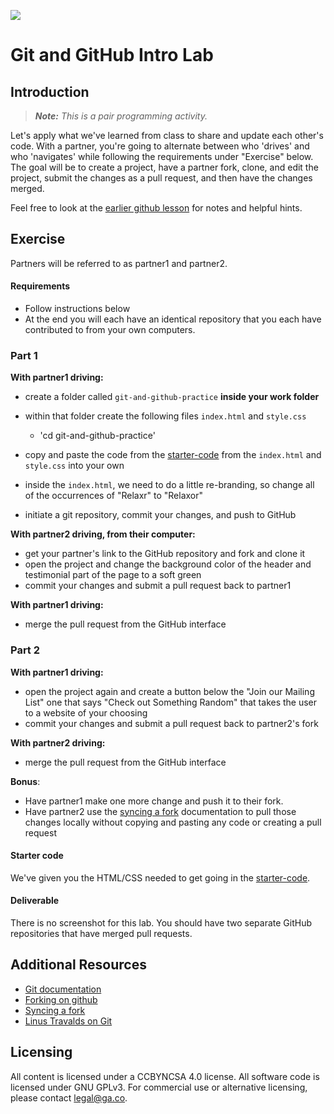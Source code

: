 <!--
Market: SF
-->
![](https://ga-dash.s3.amazonaws.com/production/assets/logo-9f88ae6c9c3871690e33280fcf557f33.png)

# Git and GitHub Intro Lab

## Introduction
> ***Note:*** *This is a pair programming activity.*

Let's apply what we've learned from class to share and update each other's code.  With a partner, you're going to alternate between who 'drives' and who 'navigates' while following the requirements under "Exercise" below. The goal will be to create a project, have a partner fork, clone, and edit the project, submit the changes as a pull request, and then have the changes merged.  

Feel free to look at the [earlier github lesson](https://github.com/den-materials/git-and-github) for notes and helpful hints.

## Exercise

Partners will be referred to as partner1 and partner2.

#### Requirements

- Follow instructions below
- At the end you will each have an identical repository that you each have contributed to from your own computers.

### Part 1

**With partner1 driving:**

- create a folder called `git-and-github-practice` **inside your work folder**

- within that folder create the following files `index.html` and `style.css`
  - 'cd git-and-github-practice'
- copy and paste the code from the [starter-code](starter-code) from the `index.html` and `style.css` into your own
- inside the `index.html`, we need to do a little re-branding, so change all of the occurrences of "Relaxr" to "Relaxor"
- initiate a git repository, commit your changes, and push to GitHub


**With partner2 driving, from their computer:**

- get your partner's link to the GitHub repository and fork and clone it
- open the project and change the background color of the header and testimonial part of the page to a soft green
- commit your changes and submit a pull request back to partner1


**With partner1 driving:**

- merge the pull request from the GitHub interface



### Part 2

**With partner1 driving:**

- open the project again and create a button below the "Join our Mailing List" one that says "Check out Something Random" that takes the user to a website of your choosing
- commit your changes and submit a pull request back to partner2's fork

**With partner2 driving:**

- merge the pull request from the GitHub interface

**Bonus**:

- Have partner1 make one more change and push it to their fork.
- Have partner2 use the [syncing a fork](https://help.github.com/articles/syncing-a-fork/) documentation to pull those changes locally without copying and pasting any code or creating a pull request

#### Starter code

We've given you the HTML/CSS needed to get going in the [starter-code](starter-code).

#### Deliverable

There is no screenshot for this lab.  You should have two separate GitHub repositories that have merged pull requests.

## Additional Resources

- [Git documentation](https://git-scm.com/documentation)
- [Forking on github](https://help.github.com/articles/fork-a-repo/)
- [Syncing a fork](https://help.github.com/articles/syncing-a-fork/)
- [Linus Travalds on Git](https://www.youtube.com/watch?v=4XpnKHJAok8)

## Licensing
All content is licensed under a CC­BY­NC­SA 4.0 license.
All software code is licensed under GNU GPLv3. For commercial use or alternative licensing, please contact legal@ga.co.
